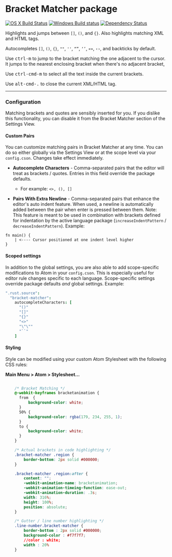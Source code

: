 # Bracket Matcher package
[![OS X Build Status](https://travis-ci.org/atom/bracket-matcher.svg?branch=master)](https://travis-ci.org/atom/bracket-matcher)
[![Windows Build status](https://ci.appveyor.com/api/projects/status/rrsl2h7e0od26k54/branch/master?svg=true)](https://ci.appveyor.com/project/Atom/bracket-matcher/branch/master) [![Dependency Status](https://david-dm.org/atom/bracket-matcher.svg)](https://david-dm.org/atom/bracket-matcher)


Highlights and jumps between `[]`, `()`, and `{}`. Also highlights matching XML
and HTML tags.

Autocompletes `[]`, `()`, `{}`, `""`, `''`, `“”`, `‘’`, `«»`, `‹›`, and
backticks by default.

Use <kbd>ctrl-m</kbd> to jump to the bracket matching the one adjacent to the cursor.
It jumps to the nearest enclosing bracket when there's no adjacent bracket,

Use <kbd>ctrl-cmd-m</kbd> to select all the text inside the current brackets.

Use <kbd>alt-cmd-.</kbd> to close the current XML/HTML tag.

---
### Configuration

Matching brackets and quotes are sensibly inserted for you. If you dislike this
functionality, you can disable it from the Bracket Matcher section of the
Settings View.

#### Custom Pairs

You can customize matching pairs in Bracket Matcher at any time. You can do so either globally via the Settings View or at the scope level via your `config.cson`. Changes take effect immediately.

* **Autocomplete Characters** - Comma-separated pairs that the editor will treat as brackets / quotes. Entries in this field override the package defaults.
  * For example: `<>, (), []`

* **Pairs With Extra Newline** - Comma-separated pairs that enhance the editor's auto indent feature. When used, a newline is automatically added between the pair when enter is pressed between them. Note: This feature is meant to be used in combination with brackets defined for indentation by the active language package (`increaseIndentPattern` / `decreaseIndentPattern`).
Example:
```
fn main() {
    | <---- Cursor positioned at one indent level higher
}
```

#### Scoped settings
In addition to the global settings, you are also able to add scope-specific modifications to Atom in your `config.cson`. This is especially useful for editor rule changes specific to each language. Scope-specific settings override package defaults _and_ global settings.
Example:
```cson
".rust.source":
  "bracket-matcher":
    autocompleteCharacters: [
      "()"
      "[]"
      "{}"
      "<>"
      "\"\""
      "``"
    ]
```

#### Styling
Style can be modified using your custom Atom Stylesheet with the following CSS rules:

__Main Menu > Atom > Stylesheet...__

```css

	/* Bracket Matching */
	@-webkit-keyframes bracketanimation {
	  from  {
	      background-color: white;
	  }
	  50% {
		  background-color: rgba(179, 234, 255, 1);
	  }
	  to {
	      background-color: white;
	  }
	}

 	/* Actual brackets in code highlighting */
	.bracket-matcher .region {
		border-bottom: 2px solid #000000;
	}

	.bracket-matcher .region:after {
	    content: "";
	    -webkit-animation-name: bracketanimation;
	    -webkit-animation-timeing-function: ease-out;
	    -webkit-animation-duration: .3s;
	    width: 316%;
	    height: 100%;
	    position: absolute;
	}

	/* Gutter / line number highlighting */
	.line-number.bracket-matcher {
		border-bottom : 2px solid #000000;
		background-color : #f7f7f7;
		//color : white;
		width : 20%
	}
```
